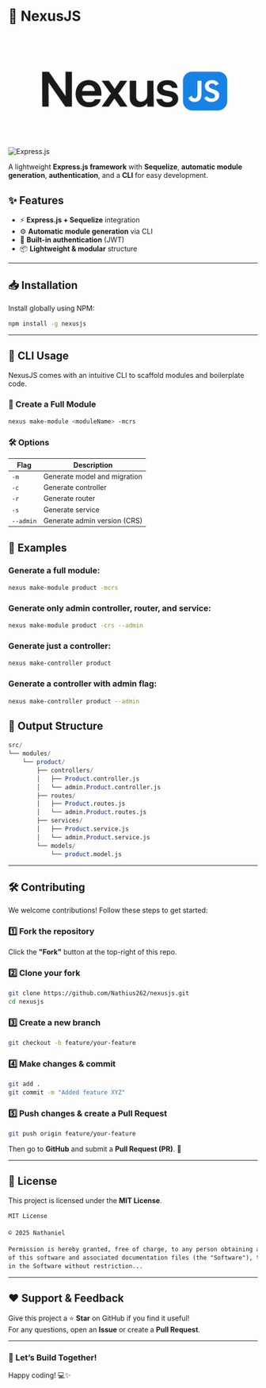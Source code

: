 # 🚀 NexusJS  

![NexusJS Logo](https://github.com/Nathius262/nexusjs/blob/main/logo.png) ![Express.js](https://img.shields.io/badge/Express.js-000000?style=for-the-badge&logo=express&logoColor=white) 

A lightweight **Express.js framework** with **Sequelize**, **automatic module generation**, **authentication**, and a **CLI** for easy development.  

## ✨ Features  
- ⚡ **Express.js + Sequelize** integration  
- ⚙️ **Automatic module generation** via CLI  
- 🔑 **Built-in authentication** (JWT)  
- 📦 **Lightweight & modular** structure  

---

## 📥 Installation  
Install globally using NPM:  
```sh
npm install -g nexusjs
```

---

## 🚀 CLI Usage

NexusJS comes with an intuitive CLI to scaffold modules and boilerplate code.

### 🔧 Create a Full Module

```bash
nexus make-module <moduleName> -mcrs
```
### 🛠️ Options

| Flag      | Description                    |
|-----------|--------------------------------|
| `-m`      | Generate model and migration   |
| `-c`      | Generate controller            |
| `-r`      | Generate router                |
| `-s`      | Generate service               |
| `--admin` | Generate admin version (CRS)   |



## 📌 Examples
### Generate a full module:
```bash
nexus make-module product -mcrs
```

### Generate only admin controller, router, and service:
```bash
nexus make-module product -crs --admin
```

### Generate just a controller:
```bash
nexus make-controller product
```

### Generate a controller with admin flag:
```bash
nexus make-controller product --admin
```

## 📁 Output Structure

```mathematica
src/
└── modules/
    └── product/
        ├── controllers/
        │   ├── Product.controller.js
        │   └── admin.Product.controller.js
        ├── routes/
        │   ├── Product.routes.js
        │   └── admin.Product.routes.js
        ├── services/
        │   ├── Product.service.js
        │   └── admin.Product.service.js
        └── models/
            └── product.model.js
```

---

## 🛠️ Contributing  
We welcome contributions! Follow these steps to get started:  

### **1️⃣ Fork the repository**  
Click the **"Fork"** button at the top-right of this repo.  

### **2️⃣ Clone your fork**  
```sh
git clone https://github.com/Nathius262/nexusjs.git
cd nexusjs
```

### **3️⃣ Create a new branch**  
```sh
git checkout -b feature/your-feature
```

### **4️⃣ Make changes & commit**  
```sh
git add .
git commit -m "Added feature XYZ"
```

### **5️⃣ Push changes & create a Pull Request**  
```sh
git push origin feature/your-feature
```
Then go to **GitHub** and submit a **Pull Request (PR)**. 🚀  

---

## 📝 License  
This project is licensed under the **MIT License**.  

```txt
MIT License  

© 2025 Nathaniel  

Permission is hereby granted, free of charge, to any person obtaining a copy
of this software and associated documentation files (the "Software"), to deal
in the Software without restriction...
```

---

## ❤️ Support & Feedback  
Give this project a ⭐ **Star** on GitHub if you find it useful!  
For any questions, open an **Issue** or create a **Pull Request**.  

---

### **🚀 Let’s Build Together!**  
Happy coding! 💻✨  


